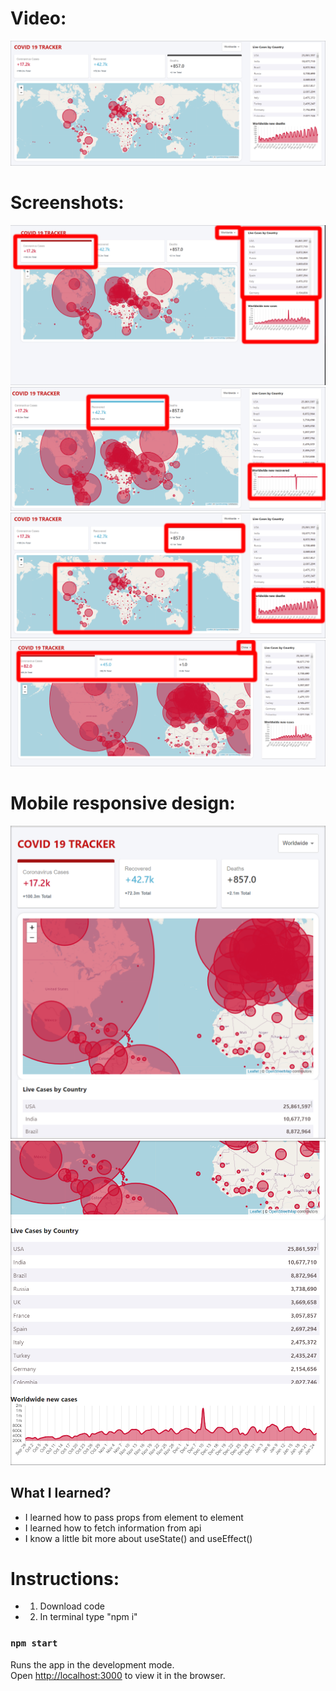 # Video:

<a href="https://www.youtube.com/watch?v=FhG_SNdOW00"><img src="screenshots/map-deaths-all.png"></a>

# Screenshots:

<img src="screenshots/mapcasesnew.png">
<img src="screenshots/maprecowerynew.png">
<img src="screenshots/alldeathsnewmap.png">
<img src="screenshots/mapchinacases.png">

# Mobile responsive design:
<img src="screenshots/mobileresponsive1.png">
<img src="screenshots/ewsponsivedesign2.png">

## What I learned?
- I learned how to pass props from element to element
- I learned how to fetch information from api
- I know a little bit more about useState() and useEffect()

# Instructions:
- 1. Download code
- 2. In terminal type "npm i"
### `npm start`

Runs the app in the development mode.\
Open [http://localhost:3000](http://localhost:3000) to view it in the browser.
